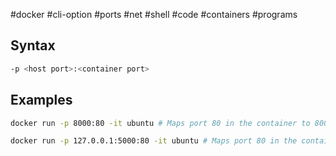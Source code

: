 #docker #cli-option #ports #net #shell #code #containers #programs 
## Syntax
```bash
-p <host port>:<container port>
```
## Examples

```bash
docker run -p 8000:80 -it ubuntu # Maps port 80 in the container to 8000 on the host
```

```bash
docker run -p 127.0.0.1:5000:80 -it ubuntu # Maps port 80 in the container to 5000 on the host (unavailable for other hosts)
```